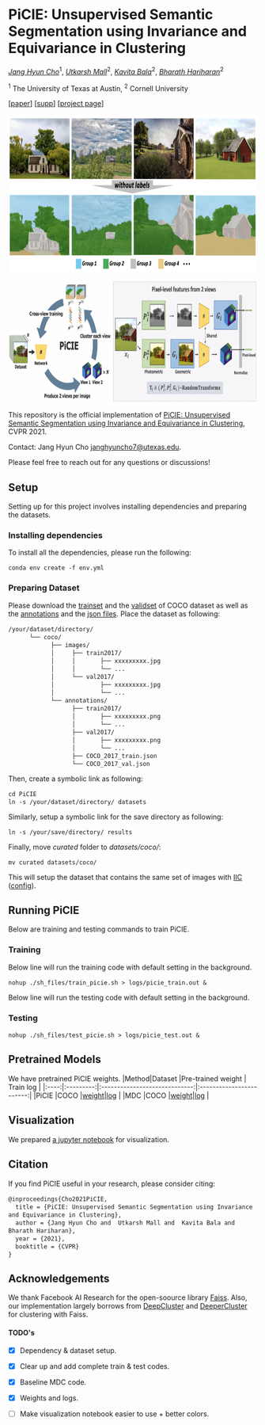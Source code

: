 # PiCIE: Unsupervised Semantic Segmentation using Invariance and Equivariance in Clustering

*[Jang Hyun Cho](https://sites.google.com/view/janghyuncho/)*<sup>1</sup>,
*[Utkarsh Mall](https://www.cs.cornell.edu/~utkarshm/)*<sup>2</sup>,
*[Kavita Bala](http://www.cs.cornell.edu/~kb/)*<sup>2</sup>,
*[Bharath Hariharan](http://home.bharathh.info)*<sup>2</sup>

<sup>1</sup> The University of Texas at Austin, <sup>2</sup> Cornell University

[[paper](https://openaccess.thecvf.com/content/CVPR2021/papers/Cho_PiCIE_Unsupervised_Semantic_Segmentation_Using_Invariance_and_Equivariance_in_Clustering_CVPR_2021_paper.pdf)] [[supp](https://openaccess.thecvf.com/content/CVPR2021/supplemental/Cho_PiCIE_Unsupervised_Semantic_CVPR_2021_supplemental.pdf)] [[project page](https://sites.google.com/view/picie-cvpr2021/home)]

<p align="center"> <img src='assets/teaser2.png' align="center" height="320px"> </p>
<p align="center"> <img src='assets/teaser.png' align="center" height="250px"> </p>

This repository is the official implementation of [PiCIE: Unsupervised Semantic Segmentation using Invariance and Equivariance in Clustering](https://openaccess.thecvf.com/content/CVPR2021/papers/Cho_PiCIE_Unsupervised_Semantic_Segmentation_Using_Invariance_and_Equivariance_in_Clustering_CVPR_2021_paper.pdf), CVPR 2021. 

Contact: Jang Hyun Cho [janghyuncho7@utexas.edu](mailto:janghyuncho7@utexas.edu). 

Please feel free to reach out for any questions or discussions!

## Setup
Setting up for this project involves installing dependencies and preparing the datasets. 

### Installing dependencies
To install all the dependencies, please run the following:
~~~
conda env create -f env.yml
~~~

### Preparing Dataset 
Please download the [trainset](http://images.cocodataset.org/zips/train2017.zip) and the [validset](http://images.cocodataset.org/zips/val2017.zip) of COCO dataset as well as the [annotations](http://calvin.inf.ed.ac.uk/wp-content/uploads/data/cocostuffdataset/stuffthingmaps_trainval2017.zip) and the [json files](http://images.cocodataset.org/annotations/annotations_trainval2017.zip). Place the dataset as following:
~~~
/your/dataset/directory/
      └── coco/
            ├── images/
            │     ├── train2017/
            │     │       ├── xxxxxxxxx.jpg
            │     │       └── ...
            │     └── val2017/
            │             ├── xxxxxxxxx.jpg
            │             └── ...
            └── annotations/
                  ├── train2017/
                  │       ├── xxxxxxxxx.png
                  │       └── ...
                  ├── val2017/
                  │       ├── xxxxxxxxx.png
                  │       └── ...
                  ├── COCO_2017_train.json
                  └── COCO_2017_val.json
~~~
Then, create a symbolic link as following:
~~~
cd PiCIE
ln -s /your/dataset/directory/ datasets 
~~~
Similarly, setup a symbolic link for the save directory as following:
~~~
ln -s /your/save/directory/ results
~~~
Finally, move *curated* folder to *datasets/coco/*:
~~~
mv curated datasets/coco/
~~~
This will setup the dataset that contains the same set of images with [IIC](https://github.com/xu-ji/IIC/blob/master/code/datasets/segmentation/cocostuff.py) ([config](https://github.com/xu-ji/IIC/blob/master/examples/commands.txt)).

## Running PiCIE 
Below are training and testing commands to train PiCIE. 
### Training
Below line will run the training code with default setting in the background. 
~~~
nohup ./sh_files/train_picie.sh > logs/picie_train.out & 
~~~
Below line will run the testing code with default setting in the background.
### Testing 
~~~
nohup ./sh_files/test_picie.sh > logs/picie_test.out &
~~~

## Pretrained Models 
We have pretrained PiCIE weights. 
|Method|Dataset    |Pre-trained weight             | Train log                |
|:----:|:---------:|:-----------------------------:|:------------------------:|
|PiCIE |COCO       |[weight](https://drive.google.com/file/d/1VI5detMlDNkwWpv7M-gk7aAHgfQVebWo/view?usp=sharing)|[log](https://github.com/janghyuncho/PiCIE/blob/master/logs/picie.out)  |
|MDC   |COCO       |[weight](https://drive.google.com/file/d/1NzQQ4u__nz5xh-_zOFi_DPOHW6Gv_nbm/view?usp=sharing)|[log](https://github.com/janghyuncho/PiCIE/blob/master/logs/mdc.out)  |



## Visualization 
We prepared [a jupyter notebook](visualize.ipynb) for visualization.


## Citation
If you find PiCIE useful in your research, please consider citing:
```
@inproceedings{Cho2021PiCIE,
  title = {PiCIE: Unsupervised Semantic Segmentation using Invariance and Equivariance in Clustering},
  author = {Jang Hyun Cho and  Utkarsh Mall and  Kavita Bala and  Bharath Hariharan},
  year = {2021},
  booktitle = {CVPR}
}
```
## Acknowledgements 
We thank Facebook AI Research for the open-soource library [Faiss](https://github.com/facebookresearch/faiss). Also, our implementation largely borrows from [DeepCluster](https://github.com/facebookresearch/deepcluster) and [DeeperCluster](https://github.com/facebookresearch/DeeperCluster) for clustering with Faiss. 

#### TODO's
- [x] Dependency & dataset setup.
- [x] Clear up and add complete train & test codes. 
- [x] Baseline MDC code.
- [x] Weights and logs.
- [ ] Make visualization notebook easier to use + better colors. 

